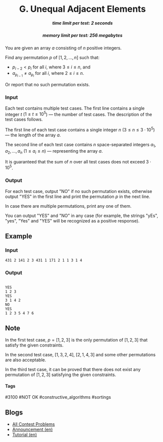 <h1 style='text-align: center;'> G. Unequal Adjacent Elements</h1>

<h5 style='text-align: center;'>time limit per test: 2 seconds</h5>
<h5 style='text-align: center;'>memory limit per test: 256 megabytes</h5>

You are given an array $a$ consisting of $n$ positive integers. 

Find any permutation $p$ of $[1,2,\dots,n]$ such that:

* $p_{i-2} < p_i$ for all $i$, where $3 \leq i \leq n$, and
* $a_{p_{i-1}} \neq a_{p_i}$ for all $i$, where $2 \leq i \leq n$.

Or report that no such permutation exists.

### Input

Each test contains multiple test cases. The first line contains a single integer $t$ ($1 \leq t \leq 10^5$) — the number of test cases. The description of the test cases follows.

The first line of each test case contains a single integer $n$ ($3 \leq n \leq 3 \cdot 10^5$) — the length of the array $a$.

The second line of each test case contains $n$ space-separated integers $a_1,a_2,\ldots,a_n$ ($1 \leq a_i \leq n$) — representing the array $a$.

It is guaranteed that the sum of $n$ over all test cases does not exceed $3 \cdot 10^5$.

### Output

For each test case, output "NO" if no such permutation exists, otherwise output "YES" in the first line and print the permutation $p$ in the next line.

In case there are multiple permutations, print any one of them.

You can output "YES" and "NO" in any case (for example, the strings "yEs", "yes", "Yes" and "YES" will be recognized as a positive response).

## Example

### Input


```text
431 2 141 2 3 431 1 171 2 1 1 3 1 4
```
### Output

```text

YES
1 2 3
YES
3 1 4 2
NO
YES
1 2 3 5 4 7 6

```
## Note

In the first test case, $p=[1,2,3]$ is the only permutation of $[1,2,3]$ that satisfy the given constraints.

In the second test case, $[1,3,2,4]$, $[2,1,4,3]$ and some other permutations are also acceptable.

In the third test case, it can be proved that there does not exist any permutation of $[1,2,3]$ satisfying the given constraints.



#### Tags 

#3100 #NOT OK #constructive_algorithms #sortings 

## Blogs
- [All Contest Problems](../Codeforces_Round_838_(Div._2).md)
- [Announcement (en)](../blogs/Announcement_(en).md)
- [Tutorial (en)](../blogs/Tutorial_(en).md)
